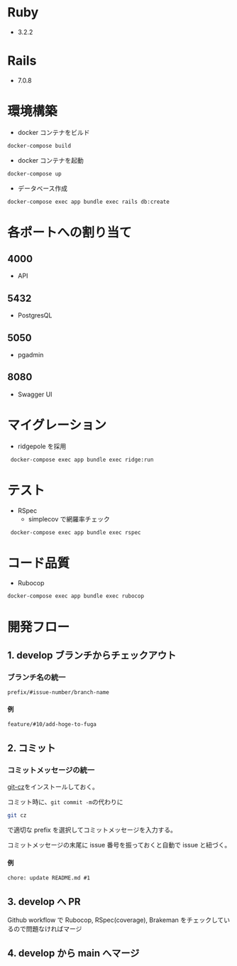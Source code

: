 # Ruby

- 3.2.2

# Rails

- 7.0.8

# 環境構築

- docker コンテナをビルド

```bash
docker-compose build
```

- docker コンテナを起動

```bash
docker-compose up
```

- データベース作成

```bash
docker-compose exec app bundle exec rails db:create
```

# 各ポートへの割り当て

## 4000

- API

## 5432

- PostgresQL

## 5050

- pgadmin

## 8080

- Swagger UI

# マイグレーション

- ridgepole を採用

```bash
 docker-compose exec app bundle exec ridge:run
```

# テスト

- RSpec
  - simplecov で網羅率チェック

```bash
 docker-compose exec app bundle exec rspec
```

# コード品質

- Rubocop

```bash
docker-compose exec app bundle exec rubocop
```

# 開発フロー

## 1. develop ブランチからチェックアウト

### ブランチ名の統一

`prefix/#issue-number/branch-name`

#### 例

`feature/#10/add-hoge-to-fuga`

## 2. コミット

### コミットメッセージの統一

[git-cz](https://github.com/streamich/git-cz)をインストールしておく。

コミット時に、`git commit -m`の代わりに

```bash
git cz
```

で適切な prefix を選択してコミットメッセージを入力する。

コミットメッセージの末尾に issue 番号を振っておくと自動で issue と紐づく。

#### 例

`chore: update README.md #1`

## 3. develop へ PR

Github workflow で Rubocop, RSpec(coverage), Brakeman をチェックしているので問題なければマージ

## 4. develop から main へマージ
